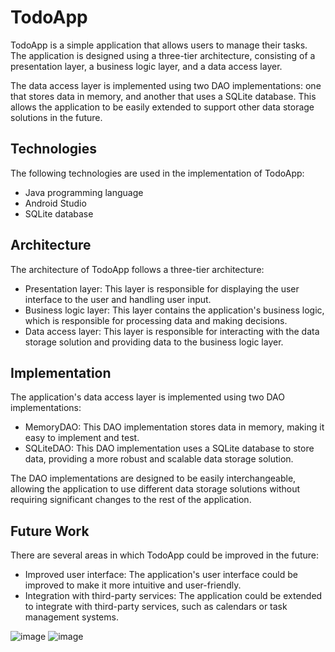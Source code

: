# TodoApp

TodoApp is a simple application that allows users to manage their tasks. The application is designed using a three-tier architecture, consisting of a presentation layer, a business logic layer, and a data access layer.

The data access layer is implemented using two DAO implementations: one that stores data in memory, and another that uses a SQLite database. This allows the application to be easily extended to support other data storage solutions in the future.

## Technologies

The following technologies are used in the implementation of TodoApp:

- Java programming language
- Android Studio
- SQLite database

## Architecture

The architecture of TodoApp follows a three-tier architecture:

- Presentation layer: This layer is responsible for displaying the user interface to the user and handling user input.
- Business logic layer: This layer contains the application's business logic, which is responsible for processing data and making decisions.
- Data access layer: This layer is responsible for interacting with the data storage solution and providing data to the business logic layer.

## Implementation

The application's data access layer is implemented using two DAO implementations:

- MemoryDAO: This DAO implementation stores data in memory, making it easy to implement and test.
- SQLiteDAO: This DAO implementation uses a SQLite database to store data, providing a more robust and scalable data storage solution.

The DAO implementations are designed to be easily interchangeable, allowing the application to use different data storage solutions without requiring significant changes to the rest of the application.

## Future Work

There are several areas in which TodoApp could be improved in the future:

- Improved user interface: The application's user interface could be improved to make it more intuitive and user-friendly.
- Integration with third-party services: The application could be extended to integrate with third-party services, such as calendars or task management systems.


![image](https://user-images.githubusercontent.com/96589855/226100034-04ba1ec5-1d98-453d-9451-20aa0695e864.png)
![image](https://user-images.githubusercontent.com/96589855/226100068-781a83dc-3f01-4236-924f-00fd5af336b4.png)
